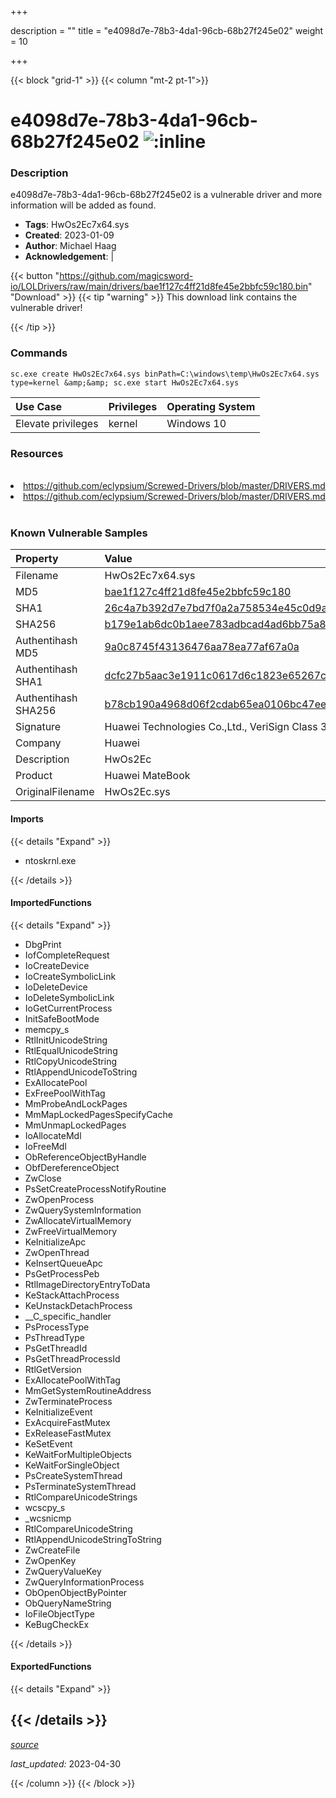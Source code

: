 +++

description = ""
title = "e4098d7e-78b3-4da1-96cb-68b27f245e02"
weight = 10

+++


{{< block "grid-1" >}}
{{< column "mt-2 pt-1">}}


# e4098d7e-78b3-4da1-96cb-68b27f245e02 ![:inline](/images/twitter_verified.png) 


### Description

e4098d7e-78b3-4da1-96cb-68b27f245e02 is a vulnerable driver and more information will be added as found.
- **Tags**: HwOs2Ec7x64.sys
- **Created**: 2023-01-09
- **Author**: Michael Haag
- **Acknowledgement**:  | [](https://twitter.com/)

{{< button "https://github.com/magicsword-io/LOLDrivers/raw/main/drivers/bae1f127c4ff21d8fe45e2bbfc59c180.bin" "Download" >}}
{{< tip "warning" >}}
This download link contains the vulnerable driver!

{{< /tip >}}

### Commands

```
sc.exe create HwOs2Ec7x64.sys binPath=C:\windows\temp\HwOs2Ec7x64.sys     type=kernel &amp;&amp; sc.exe start HwOs2Ec7x64.sys
```

| Use Case | Privileges | Operating System | 
|:---- | ---- | ---- |
| Elevate privileges | kernel | Windows 10 |

### Resources
<br>
<li><a href=" https://github.com/eclypsium/Screwed-Drivers/blob/master/DRIVERS.md"> https://github.com/eclypsium/Screwed-Drivers/blob/master/DRIVERS.md</a></li>
<li><a href="https://github.com/eclypsium/Screwed-Drivers/blob/master/DRIVERS.md">https://github.com/eclypsium/Screwed-Drivers/blob/master/DRIVERS.md</a></li>
<br>

### Known Vulnerable Samples

| Property           | Value |
|:-------------------|:------|
| Filename           | HwOs2Ec7x64.sys |
| MD5                | [bae1f127c4ff21d8fe45e2bbfc59c180](https://www.virustotal.com/gui/file/bae1f127c4ff21d8fe45e2bbfc59c180) |
| SHA1               | [26c4a7b392d7e7bd7f0a2a758534e45c0d9a56ab](https://www.virustotal.com/gui/file/26c4a7b392d7e7bd7f0a2a758534e45c0d9a56ab) |
| SHA256             | [b179e1ab6dc0b1aee783adbcad4ad6bb75a8a64cb798f30c0dd2ee8aaf43e6de](https://www.virustotal.com/gui/file/b179e1ab6dc0b1aee783adbcad4ad6bb75a8a64cb798f30c0dd2ee8aaf43e6de) |
| Authentihash MD5   | [9a0c8745f43136476aa78ea77af67a0a](https://www.virustotal.com/gui/search/authentihash%253A9a0c8745f43136476aa78ea77af67a0a) |
| Authentihash SHA1  | [dcfc27b5aac3e1911c0617d6c1823e65267c09a3](https://www.virustotal.com/gui/search/authentihash%253Adcfc27b5aac3e1911c0617d6c1823e65267c09a3) |
| Authentihash SHA256| [b78cb190a4968d06f2cdab65ea0106bc47eefdaffc871ba5dd2c2dccadb1e403](https://www.virustotal.com/gui/search/authentihash%253Ab78cb190a4968d06f2cdab65ea0106bc47eefdaffc871ba5dd2c2dccadb1e403) |
| Signature         | Huawei Technologies Co.,Ltd., VeriSign Class 3 Code Signing 2010 CA, VeriSign   |
| Company           | Huawei |
| Description       | HwOs2Ec |
| Product           | Huawei MateBook |
| OriginalFilename  | HwOs2Ec.sys |


#### Imports
{{< details "Expand" >}}
* ntoskrnl.exe

{{< /details >}}
#### ImportedFunctions
{{< details "Expand" >}}
* DbgPrint
* IofCompleteRequest
* IoCreateDevice
* IoCreateSymbolicLink
* IoDeleteDevice
* IoDeleteSymbolicLink
* IoGetCurrentProcess
* InitSafeBootMode
* memcpy_s
* RtlInitUnicodeString
* RtlEqualUnicodeString
* RtlCopyUnicodeString
* RtlAppendUnicodeToString
* ExAllocatePool
* ExFreePoolWithTag
* MmProbeAndLockPages
* MmMapLockedPagesSpecifyCache
* MmUnmapLockedPages
* IoAllocateMdl
* IoFreeMdl
* ObReferenceObjectByHandle
* ObfDereferenceObject
* ZwClose
* PsSetCreateProcessNotifyRoutine
* ZwOpenProcess
* ZwQuerySystemInformation
* ZwAllocateVirtualMemory
* ZwFreeVirtualMemory
* KeInitializeApc
* ZwOpenThread
* KeInsertQueueApc
* PsGetProcessPeb
* RtlImageDirectoryEntryToData
* KeStackAttachProcess
* KeUnstackDetachProcess
* __C_specific_handler
* PsProcessType
* PsThreadType
* PsGetThreadId
* PsGetThreadProcessId
* RtlGetVersion
* ExAllocatePoolWithTag
* MmGetSystemRoutineAddress
* ZwTerminateProcess
* KeInitializeEvent
* ExAcquireFastMutex
* ExReleaseFastMutex
* KeSetEvent
* KeWaitForMultipleObjects
* KeWaitForSingleObject
* PsCreateSystemThread
* PsTerminateSystemThread
* RtlCompareUnicodeStrings
* wcscpy_s
* _wcsnicmp
* RtlCompareUnicodeString
* RtlAppendUnicodeStringToString
* ZwCreateFile
* ZwOpenKey
* ZwQueryValueKey
* ZwQueryInformationProcess
* ObOpenObjectByPointer
* ObQueryNameString
* IoFileObjectType
* KeBugCheckEx

{{< /details >}}
#### ExportedFunctions
{{< details "Expand" >}}

{{< /details >}}
-----



[*source*](https://github.com/magicsword-io/LOLDrivers/tree/main/yaml/e4098d7e-78b3-4da1-96cb-68b27f245e02.yaml)

*last_updated:* 2023-04-30








{{< /column >}}
{{< /block >}}
